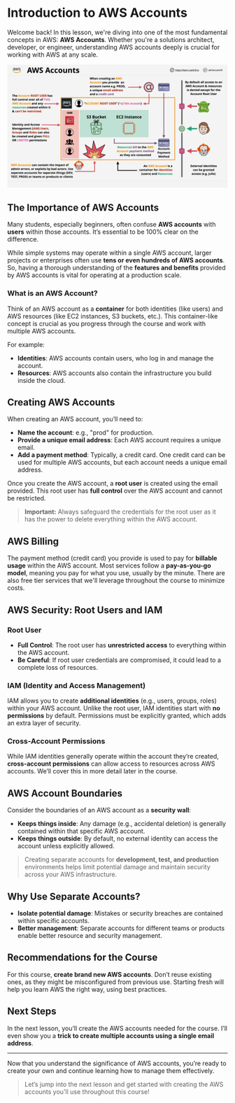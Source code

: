# Introduction to AWS Accounts

Welcome back! In this lesson, we're diving into one of the most fundamental concepts in AWS: **AWS Accounts**. Whether you're a solutions architect, developer, or engineer, understanding AWS accounts deeply is crucial for working with AWS at any scale.

![alt text](image.png)

## The Importance of AWS Accounts

Many students, especially beginners, often confuse **AWS accounts** with **users** within those accounts. It’s essential to be 100% clear on the difference.

While simple systems may operate within a single AWS account, larger projects or enterprises often use **tens or even hundreds of AWS accounts**. So, having a thorough understanding of the **features and benefits** provided by AWS accounts is vital for operating at a production scale.

### What is an AWS Account?

Think of an AWS account as a **container** for both identities (like users) and AWS resources (like EC2 instances, S3 buckets, etc.). This container-like concept is crucial as you progress through the course and work with multiple AWS accounts.

For example:

- **Identities**: AWS accounts contain users, who log in and manage the account.
- **Resources**: AWS accounts also contain the infrastructure you build inside the cloud.

## Creating AWS Accounts

When creating an AWS account, you’ll need to:

- **Name the account**: e.g., "prod" for production.
- **Provide a unique email address**: Each AWS account requires a unique email.
- **Add a payment method**: Typically, a credit card. One credit card can be used for multiple AWS accounts, but each account needs a unique email address.

Once you create the AWS account, a **root user** is created using the email provided. This root user has **full control** over the AWS account and cannot be restricted.

> **Important:** Always safeguard the credentials for the root user as it has the power to delete everything within the AWS account.

## AWS Billing

The payment method (credit card) you provide is used to pay for **billable usage** within the AWS account. Most services follow a **pay-as-you-go model**, meaning you pay for what you use, usually by the minute. There are also free tier services that we'll leverage throughout the course to minimize costs.

## AWS Security: Root Users and IAM

### Root User

- **Full Control**: The root user has **unrestricted access** to everything within the AWS account.
- **Be Careful**: If root user credentials are compromised, it could lead to a complete loss of resources.

### IAM (Identity and Access Management)

IAM allows you to create **additional identities** (e.g., users, groups, roles) within your AWS account. Unlike the root user, IAM identities start with **no permissions** by default. Permissions must be explicitly granted, which adds an extra layer of security.

### Cross-Account Permissions

While IAM identities generally operate within the account they’re created, **cross-account permissions** can allow access to resources across AWS accounts. We’ll cover this in more detail later in the course.

## AWS Account Boundaries

Consider the boundaries of an AWS account as a **security wall**:

- **Keeps things inside**: Any damage (e.g., accidental deletion) is generally contained within that specific AWS account.
- **Keeps things outside**: By default, no external identity can access the account unless explicitly allowed.

> Creating separate accounts for **development, test, and production** environments helps limit potential damage and maintain security across your AWS infrastructure.

## Why Use Separate Accounts?

- **Isolate potential damage**: Mistakes or security breaches are contained within specific accounts.
- **Better management**: Separate accounts for different teams or products enable better resource and security management.

## Recommendations for the Course

For this course, **create brand new AWS accounts**. Don’t reuse existing ones, as they might be misconfigured from previous use. Starting fresh will help you learn AWS the right way, using best practices.

## Next Steps

In the next lesson, you’ll create the AWS accounts needed for the course. I’ll even show you a **trick to create multiple accounts using a single email address**.

---

Now that you understand the significance of AWS accounts, you’re ready to create your own and continue learning how to manage them effectively.

> Let’s jump into the next lesson and get started with creating the AWS accounts you'll use throughout this course!
